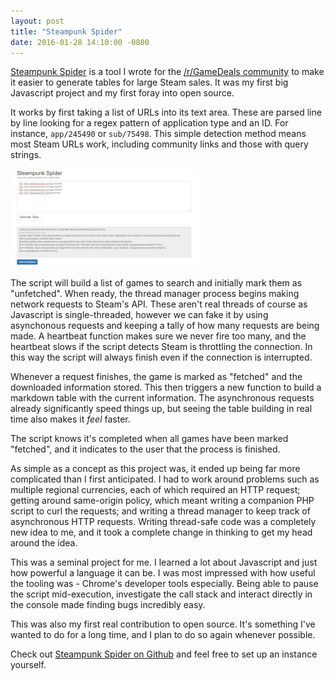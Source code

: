 ```yaml
---
layout: post
title: "Steampunk Spider"
date: 2016-01-28 14:10:00 -0800
---
```

[Steampunk Spider](https://github.com/WesCook/SteampunkSpider) is a tool I wrote for the [/r/GameDeals community](https://www.reddit.com/r/GameDeals/) to make it easier to generate tables for large Steam sales.  It was my first big Javascript project and my first foray into open source.

It works by first taking a list of URLs into its text area.  These are parsed line by line looking for a regex pattern of application type and an ID.  For instance, `app/245490` or `sub/75498`.  This simple detection method means most Steam URLs work, including community links and those with query strings.

[<img src="/img/steampunk-spider-thumb.png" width="300" height="157" alt="Steampunk Spider Screenshot" class="float-right">](/img/steampunk-spider.png)

The script will build a list of games to search and initially mark them as "unfetched".  When ready, the thread manager process begins making network requests to Steam's API.  These aren't real threads of course as Javascript is single-threaded, however we can fake it by using asynchonous requests and keeping a tally of how many requests are being made.  A heartbeat function makes sure we never fire too many, and the heartbeat slows if the script detects Steam is throttling the connection.  In this way the script will always finish even if the connection is interrupted.

Whenever a request finishes, the game is marked as "fetched" and the downloaded information stored.  This then triggers a new function to build a markdown table with the current information.  The asynchronous requests already significantly speed things up, but seeing the table building in real time also makes it *feel* faster.

The script knows it's completed when all games have been marked "fetched", and it indicates to the user that the process is finished.

As simple as a concept as this project was, it ended up being far more complicated than I first anticipated.  I had to work around problems such as multiple regional currencies, each of which required an HTTP request; getting around same-origin policy, which meant writing a companion PHP script to curl the requests; and writing a thread manager to keep track of asynchronous HTTP requests.  Writing thread-safe code was a completely new idea to me, and it took a complete change in thinking to get my head around the idea.

This was a seminal project for me.  I learned a lot about Javascript and just how powerful a language it can be.  I was most impressed with how useful the tooling was - Chrome's developer tools especially.  Being able to pause the script mid-execution, investigate the call stack and interact directly in the console made finding bugs incredibly easy.

This was also my first real contribution to open source.  It's something I've wanted to do for a long time, and I plan to do so again whenever possible.

Check out [Steampunk Spider on Github](https://github.com/WesCook/SteampunkSpider) and feel free to set up an instance yourself.
